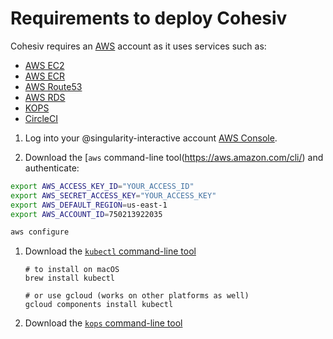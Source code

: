 # Requirements to deploy Cohesiv

Cohesiv requires an [AWS](https://console.aws.amazon.com) account
as it uses services such as:

- [AWS EC2](https://aws.amazon.com/ec2/)
- [AWS ECR](https://aws.amazon.com/ecr/)
- [AWS Route53](https://aws.amazon.com/route53/)
- [AWS RDS](https://aws.amazon.com/rds/)
- [KOPS](https://github.com/kubernetes/kops)
- [CircleCI](https://circleci.com/)

1. Log into your @singularity-interactive account [AWS Console](https://console.aws.amazon.com).

1. Download the [`aws` command-line tool(https://aws.amazon.com/cli/) and
   authenticate:

```bash
export AWS_ACCESS_KEY_ID="YOUR_ACCESS_ID"
export AWS_SECRET_ACCESS_KEY="YOUR_ACCESS_KEY"
export AWS_DEFAULT_REGION=us-east-1
export AWS_ACCOUNT_ID=750213922035

aws configure
```

1. Download the [`kubectl` command-line tool](https://kubernetes.io/docs/user-guide/kubectl-overview/)

       # to install on macOS
       brew install kubectl 

       # or use gcloud (works on other platforms as well)
       gcloud components install kubectl

1. Download the [`kops` command-line tool](https://github.com/kubernetes/kops)